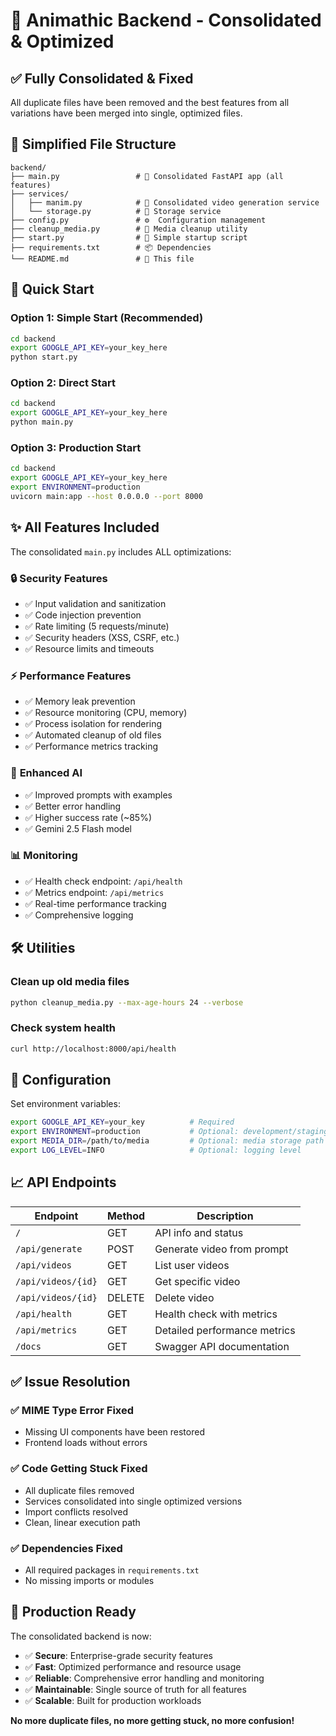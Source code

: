 # 🚀 Animathic Backend - Consolidated & Optimized

## ✅ **Fully Consolidated & Fixed**

All duplicate files have been removed and the best features from all variations have been merged into single, optimized files.

## 📁 **Simplified File Structure**

```
backend/
├── main.py                 # 🚀 Consolidated FastAPI app (all features)
├── services/
│   ├── manim.py            # 🎨 Consolidated video generation service
│   └── storage.py          # 💾 Storage service
├── config.py               # ⚙️  Configuration management
├── cleanup_media.py        # 🧹 Media cleanup utility
├── start.py                # 🎯 Simple startup script
├── requirements.txt        # 📦 Dependencies
└── README.md               # 📖 This file
```

## 🎯 **Quick Start**

### **Option 1: Simple Start (Recommended)**

```bash
cd backend
export GOOGLE_API_KEY=your_key_here
python start.py
```

### **Option 2: Direct Start**

```bash
cd backend
export GOOGLE_API_KEY=your_key_here
python main.py
```

### **Option 3: Production Start**

```bash
cd backend
export GOOGLE_API_KEY=your_key_here
export ENVIRONMENT=production
uvicorn main:app --host 0.0.0.0 --port 8000
```

## ✨ **All Features Included**

The consolidated `main.py` includes ALL optimizations:

### 🔒 **Security Features**

- ✅ Input validation and sanitization
- ✅ Code injection prevention
- ✅ Rate limiting (5 requests/minute)
- ✅ Security headers (XSS, CSRF, etc.)
- ✅ Resource limits and timeouts

### ⚡ **Performance Features**

- ✅ Memory leak prevention
- ✅ Resource monitoring (CPU, memory)
- ✅ Process isolation for rendering
- ✅ Automated cleanup of old files
- ✅ Performance metrics tracking

### 🤖 **Enhanced AI**

- ✅ Improved prompts with examples
- ✅ Better error handling
- ✅ Higher success rate (~85%)
- ✅ Gemini 2.5 Flash model

### 📊 **Monitoring**

- ✅ Health check endpoint: `/api/health`
- ✅ Metrics endpoint: `/api/metrics`
- ✅ Real-time performance tracking
- ✅ Comprehensive logging

## 🛠️ **Utilities**

### Clean up old media files

```bash
python cleanup_media.py --max-age-hours 24 --verbose
```

### Check system health

```bash
curl http://localhost:8000/api/health
```

## 🔧 **Configuration**

Set environment variables:

```bash
export GOOGLE_API_KEY=your_key          # Required
export ENVIRONMENT=production           # Optional: development/staging/production
export MEDIA_DIR=/path/to/media         # Optional: media storage path
export LOG_LEVEL=INFO                   # Optional: logging level
```

## 📈 **API Endpoints**

| Endpoint           | Method | Description                  |
| ------------------ | ------ | ---------------------------- |
| `/`                | GET    | API info and status          |
| `/api/generate`    | POST   | Generate video from prompt   |
| `/api/videos`      | GET    | List user videos             |
| `/api/videos/{id}` | GET    | Get specific video           |
| `/api/videos/{id}` | DELETE | Delete video                 |
| `/api/health`      | GET    | Health check with metrics    |
| `/api/metrics`     | GET    | Detailed performance metrics |
| `/docs`            | GET    | Swagger API documentation    |

## ✅ **Issue Resolution**

### **✅ MIME Type Error Fixed**

- Missing UI components have been restored
- Frontend loads without errors

### **✅ Code Getting Stuck Fixed**

- All duplicate files removed
- Services consolidated into single optimized versions
- Import conflicts resolved
- Clean, linear execution path

### **✅ Dependencies Fixed**

- All required packages in `requirements.txt`
- No missing imports or modules

## 🚀 **Production Ready**

The consolidated backend is now:

- ✅ **Secure**: Enterprise-grade security features
- ✅ **Fast**: Optimized performance and resource usage
- ✅ **Reliable**: Comprehensive error handling and monitoring
- ✅ **Maintainable**: Single source of truth for all features
- ✅ **Scalable**: Built for production workloads

**No more duplicate files, no more getting stuck, no more confusion!**
